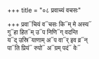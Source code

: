 +++
title = "०८ प्रवाच्यं वचसः"

+++
प्रवा᳓चियं व᳓चसः कि᳓म् मे अस्य᳓  
गु᳓हा हित᳓म् उ᳓प निणि᳓ग् वदन्ति  
य᳓द् उस्रि᳓याणाम् अ᳓प वा᳓र् इव व्र᳓न्  
पा᳓ति प्रियं᳓ रुपो᳓ अ᳓ग्रम् पदं᳓ वेः᳓